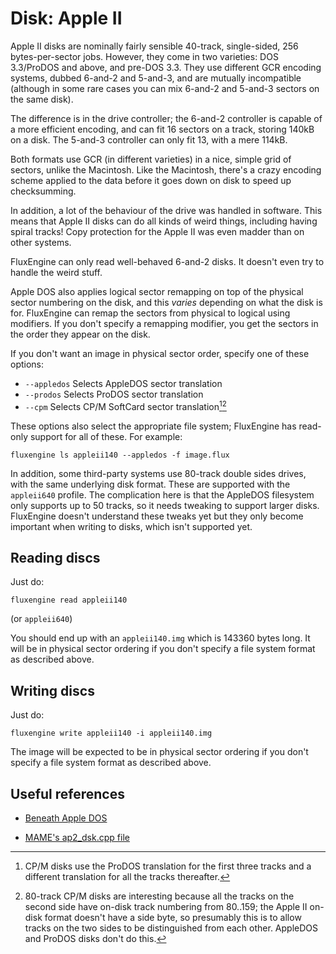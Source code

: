 Disk: Apple II
==============

Apple II disks are nominally fairly sensible 40-track, single-sided, 256
bytes-per-sector jobs. However, they come in two varieties: DOS 3.3/ProDOS and
above, and pre-DOS 3.3. They use different GCR encoding systems, dubbed
6-and-2 and 5-and-3, and are mutually incompatible (although in some rare
cases you can mix 6-and-2 and 5-and-3 sectors on the same disk).

The difference is in the drive controller; the 6-and-2 controller is capable
of a more efficient encoding, and can fit 16 sectors on a track, storing
140kB on a disk. The 5-and-3 controller can only fit 13, with a mere 114kB.

Both formats use GCR (in different varieties) in a nice, simple grid of
sectors, unlike the Macintosh. Like the Macintosh, there's a crazy encoding
scheme applied to the data before it goes down on disk to speed up
checksumming.

In addition, a lot of the behaviour of the drive was handled in software.
This means that Apple II disks can do all kinds of weird things, including
having spiral tracks! Copy protection for the Apple II was even madder than
on other systems.

FluxEngine can only read well-behaved 6-and-2 disks. It doesn't even try to
handle the weird stuff.

Apple DOS also applies logical sector remapping on top of the physical sector
numbering on the disk, and this _varies_ depending on what the disk is for.
FluxEngine can remap the sectors from physical to logical using modifiers.  If
you don't specify a remapping modifier, you get the sectors in the order they
appear on the disk.

If you don't want an image in physical sector order, specify one of these options:

  - `--appledos` Selects AppleDOS sector translation
  - `--prodos` Selects ProDOS sector translation
  - `--cpm` Selects CP/M SoftCard sector translation[^1][^2]

These options also select the appropriate file system; FluxEngine has read-only
support for all of these. For example:

```
fluxengine ls appleii140 --appledos -f image.flux
```

In addition, some third-party systems use 80-track double sides drives, with
the same underlying disk format. These are supported with the `appleii640`
profile. The complication here is that the AppleDOS filesystem only supports up
to 50 tracks, so it needs tweaking to support larger disks. FluxEngine doesn't
understand these tweaks yet but they only become important when writing to
disks, which isn't supported yet.

[^1]: CP/M disks use the ProDOS translation for the first three tracks and a
    different translation for all the tracks thereafter.

[^2]: 80-track CP/M disks are interesting because all the tracks on the second
    side have on-disk track numbering from 80..159; the Apple II on-disk format
    doesn't have a side byte, so presumably this is to allow tracks on the two
    sides to be distinguished from each other. AppleDOS and ProDOS disks don't
    do this.

Reading discs
-------------

Just do:

```
fluxengine read appleii140
```

(or `appleii640`)

You should end up with an `appleii140.img` which is 143360 bytes long. It will
be in physical sector ordering if you don't specify a file system format as
described above.

Writing discs
-------------

Just do:
```
fluxengine write appleii140 -i appleii140.img
```

The image will be expected to be in physical sector ordering if you don't
specify a file system format as described above.

Useful references
-----------------

  - [Beneath Apple DOS](https://fabiensanglard.net/fd_proxy/prince_of_persia/Beneath%20Apple%20DOS.pdf)

  - [MAME's ap2_dsk.cpp file](https://github.com/mamedev/mame/blob/4263a71e64377db11392c458b580c5ae83556bc7/src/lib/formats/ap2_dsk.cpp)
